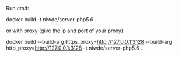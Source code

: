 

Run cmd:

docker build -t niwde/server-php5.6 . 

or with proxy (give the ip and port of your proxy) 

docker build --build-arg https_proxy=http://127.0.0.1:3128 --build-arg http_proxy=http://127.0.0.1:3128 -t niwde/server-php5.6 .
